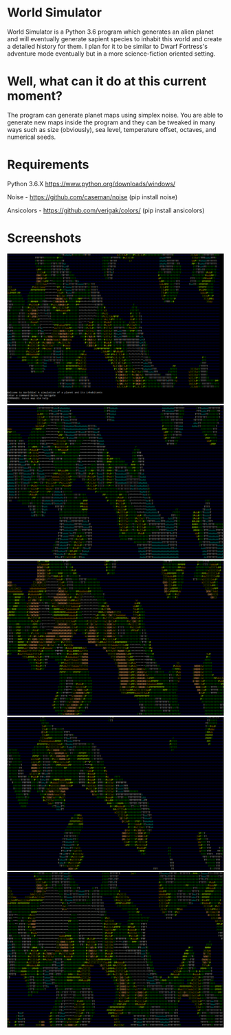 # World Simulator
World Simulator is a Python 3.6 program which generates an alien planet and will eventually generate sapient species to inhabit this world and create a detailed history for them.  I plan for it to be similar to Dwarf Fortress's adventure mode eventually but in a more science-fiction oriented setting.

# Well, what can it do at this current moment?
The program can generate planet maps using simplex noise.  You are able to generate new maps inside the program and they can be tweaked in many ways such as size (obviously), sea level, temperature offset, octaves, and numerical seeds.

# Requirements
Python 3.6.X https://www.python.org/downloads/windows/

Noise - https://github.com/caseman/noise (pip install noise)

Ansicolors - https://github.com/verigak/colors/ (pip install ansicolors)


# Screenshots
![A sample of a randomly generated planet](/Screenshots/Screenshot01.png?raw=true "A sample planet")
![The same planet, but colder](/Screenshots/Screenshot02.png?raw=true "The same planet, but colder")
![The same planet, but much hotter](/Screenshots/Screenshot03.png?raw=true "Much hotter")
![Increased water levels](/Screenshots/Screenshot04.png?raw=true "Increased water levels")
![Decreased water levels](/Screenshots/Screenshot05.png?raw=true "Decreased water levels")
